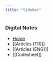 ```yaml
---
title: "Sidebar"
---
```

### [Digital Notes](/)

* [Home](/)
* [[Articles (TR)]]
* [[Articles (ENG)]]
* [[Codesheet]]





